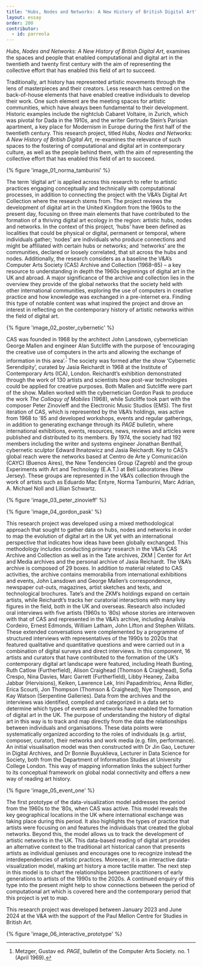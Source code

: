 ```yaml
---
title: "Hubs, Nodes and Networks: A New History of British Digital Art"
layout: essay
order: 200
contributor:
  - id: parreola
---
```


*Hubs, Nodes and Networks: A New History of British Digital Art*, examines the spaces and people that enabled computational and digital art in the twentieth and twenty first century with the aim of representing the collective effort that has enabled this field of art to succeed.

Traditionally, art history has represented artistic movements through the lens of masterpieces and their creators. Less research has centred on the back-of-house elements that have enabled creative individuals to develop their work. One such element are the meeting spaces for artistic communities, which have always been fundamental to their development. Historic examples include the nightclub Cabaret Voltaire, in Zurich, which was pivotal for Dada in the 1910s, and the writer Gertrude Stein’s Parisian apartment, a key place for Modernism in Europe during the first half of the twentieth century. This research project, titled *Hubs, Nodes and Networks: A New History of British Digital Art,* re-examines the relevance of such spaces to the fostering of computational and digital art in contemporary culture, as well as the people behind them, with the aim of representing the collective effort that has enabled this field of art to succeed. 

{% figure 'image_01_norma_tamburini' %}

The term ‘digital art’ is applied across this research to refer to artistic practices engaging conceptually and technically with computational processes, in addition to connecting the project with the V&A’s Digital Art Collection where the research stems from. The project reviews the development of digital art in the United Kingdom from the 1960s to the present day, focusing on three main elements that have contributed to the formation of a thriving digital art ecology in the region: artistic hubs, nodes and networks. In the context of this project, ‘hubs’ have been defined as localities that could be physical or digital, permanent or temporal, where individuals gather; ‘nodes’ are individuals who produce connections and might be affiliated with certain hubs or networks; and ‘networks’ are the communities, declared or loosely correlated, that sit across the hubs and nodes. Additionally, the research considers as a baseline the V&A’s Computer Arts Society (CAS) Archive and Collection (1968–85) – a key resource to understanding in depth the 1960s beginnings of digital art in the UK and abroad. A major significance of the archive and collection lies in the overview they provide of the global networks that the society held with other international communities, exploring the use of computers in creative practice and how knowledge was exchanged in a pre-internet era. Finding this type of notable content was what inspired the project and drove an interest in reflecting on the contemporary history of artistic networks within the field of digital art. 

{% figure 'image_02_poster_cybernetic' %}

CAS was founded in 1968 by the architect John Lansdown, cybernetician George Mallen and engineer Alan Sutcliffe with the purpose of ‘encouraging the creative use of computers in the arts and allowing the exchange of information in this area’.<sup>[^1]</sup> The society was formed after the show ‘Cybernetic Serendipity’, curated by Jasia Reichardt in 1968 at the Institute of Contemporary Arts (ICA), London. Reichardt’s exhibition demonstrated through the work of 130 artists and scientists how post-war technologies could be applied for creative purposes. Both Mallen and Sutcliffe were part of the show. Mallen worked with the cybernetician Gordon Pask to produce the work *The Colloquy of Mobiles* (1968), while Sutcliffe took part with the composer Peter Zinovieff and the Electronic Music Studios (EMS). The first iteration of CAS, which is represented by the V&A’s holdings, was active from 1968 to ‘85 and developed workshops, events and regular gatherings, in addition to generating exchange through its *PAGE* bulletin, where international exhibitions, events, resources, news, reviews and articles were published and distributed to its members. By 1974, the society had 192 members including the writer and systems engineer Jonathan Benthall, cybernetic sculptor Edward Ihnatowicz and Jasia Reichardt. Key to CAS’s global reach were the networks based at Centro de Arte y Comunicación (CAYC) (Buenos Aires), the New Tendencies Group (Zagreb) and the group Experiments with Art and Technology (E.A.T.) at Bell Laboratories (New Jersey). These groups are represented in the V&A’s collection through the work of artists such as Eduardo Mac Entyre, Norma Tamburini, Marc Adrian, A. Michael Noll and Lillian Schwartz.

{% figure 'image_03_peter_zinovieff' %}

{% figure 'image_04_gordon_pask' %}


This research project was developed using a mixed methodological approach that sought to gather data on hubs, nodes and networks in order to map the evolution of digital art in the UK yet with an international perspective that indicates how ideas have been globally exchanged. This methodology includes conducting primary research in the V&A’s CAS Archive and Collection as well as in the Tate archives, ZKM | Center for Art and Media archives and the personal archive of Jasia Reichardt. The V&A’s archive is composed of 29 boxes. In addition to material related to CAS activities, the archive contains memorabilia from international exhibitions and events, John Lansdown and George Mallen’s correspondence, newspaper cut-outs, magazines, artist sketches and texts, and technological brochures. Tate’s and the ZKM’s holdings expand on certain artists, while Reichardt’s tracks her curatorial interactions with many key figures in the field, both in the UK and overseas. Research also included oral interviews with five artists (1960s to ‘80s) whose stories are interwoven with that of CAS and represented in the V&A’s archive, including Analivia Cordeiro, Ernest Edmonds, William Latham, John Lifton and Stephen Willats. These extended conversations were complemented by a programme of structured interviews with representatives of the 1990s to 2020s that featured qualitative and quantitative questions and were carried out in a combination of digital surveys and direct interviews. In this component, 16 artists and curators that have contributed to the formation of the UK’s contemporary digital art landscape were featured, including Heath Bunting, Ruth Catlow (Furtherfield), Alison Craighead (Thomson & Craighead), Sofia Crespo, Nina Davies, Marc Garrett (Furtherfield), Libby Heaney, Zaiba Jabbar (Hervisions), Keiken, Lawrence Lek, Irini Papadimitriou, Anna Ridler, Erica Scourti, Jon Thompson (Thomson & Craighead), Nye Thompson, and Kay Watson (Serpentine Galleries). Data from the archives and the interviews was identified, compiled and categorized in a data set to determine which types of events and networks have enabled the formation of digital art in the UK. The purpose of understanding the history of digital art in this way is to track and map directly from the data the relationships between individuals and organisations. These data points were systematically organized according to the roles of individuals (e.g. artist, composer, curator), their networks and work media (e.g. film, performance). An initial visualisation model was then constructed with Dr Jin Gao, Lecturer in Digital Archives, and Dr Bonnie Buyuklieva, Lecturer in Data Science for Society, both from the Department of Information Studies at University College London. This way of mapping information links the subject further to its conceptual framework on global nodal connectivity and offers a new way of reading art history.

{% figure 'image_05_event_one' %}

The first prototype of the data-visualization model addresses the period from the 1960s to the ‘80s, when CAS was active. This model reveals the key geographical locations in the UK where international exchange was taking place during this period. It also highlights the types of practice that artists were focusing on and features the individuals that created the global networks. Beyond this, the model allows us to track the development of artistic networks in the UK. This data-based reading of digital art provides an alternative context to the traditional art historical canon that presents artists as individual geniuses and encourages one to recognize instead the interdependencies of artistic practices. Moreover, it is an interactive data-visualization model, making art history a more tactile matter. The next step in this model is to chart the relationships between practitioners of early generations to artists of the 1990s to the 2020s. A continued enquiry of this type into the present might help to show connections between the period of computational art which is covered here and the contemporary period that this project is yet to map. 

This research project was developed between January 2023 and June 2024 at the V&A with the support of the Paul Mellon Centre for Studies in British Art.

{% figure 'image_06_interactive_prototype' %}

[^1]: Metzger, Gustav ed. *PAGE*, bulletin of the Computer Arts Society. no. 1 (April 1969).